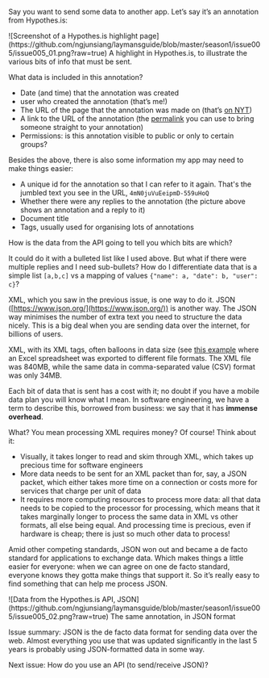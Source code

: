 Say you want to send some data to another app. Let’s say it’s an annotation from Hypothes.is:

<span align="center">
![Screenshot of a Hypothes.is highlight page](https://github.com/ngjunsiang/laymansguide/blob/master/season1/issue005/issue005_01.png?raw=true)
A highlight in Hypothes.is, to illustrate the<br/>
various bits of info that must be sent. 
</span>

What data is included in this annotation?

- Date (and time) that the annotation was created
- user who created the annotation (that’s me!)
- The URL of the page that the annotation was made on (that’s [on NYT](https://www.nytimes.com/2017/10/18/magazine/when-the-revolution-came-for-amy-cuddy.html))
- A link to the URL of the annotation (the [permalink](https://hypothes.is/a/4mN0juVuEeipmD-559uHoQ) you can use to bring someone straight to your annotation)
- Permissions: is this annotation visible to public or only to certain groups?

Besides the above, there is also some information my app may need to make things easier:
- A unique id for the annotation so that I can refer to it again. That's the jumbled text you see in the URL, `4mN0juVuEeipmD-559uHoQ`
- Whether there were any replies to the annotation (the picture above shows an annotation and a reply to it)
- Document title
- Tags, usually used for organising lots of annotations

How is the data from the API going to tell you which bits are which?

It could do it with a bulleted list like I used above. But what if there were multiple replies and I need sub-bullets? How do I differentiate data that is a simple list `[a,b,c]` vs a mapping of values `{"name": a, "date": b, "user": c}`?

XML, which you saw in the previous issue, is one way to do it. JSON ([https://www.json.org/](https://www.json.org/)) is another way. The JSON way minimises the number of extra text you need to structure the data nicely. This is a big deal when you are sending data over the internet, for billions of users.

XML, with its XML tags, often balloons in data size (see [this example](https://www.xml.com/pub/a/2004/12/15/deviant.html) where an Excel spreadsheet was exported to different file formats. The XML file was 840MB, while the same data in comma-separated value (CSV) format was only 34MB.

Each bit of data that is sent has a cost with it; no doubt if you have a mobile data plan you will know what I mean. In software engineering, we have a term to describe this, borrowed from business: we say that it has **immense overhead**.

What? You mean processing XML requires money? Of course! Think about it:
- Visually, it takes longer to read and skim through XML, which takes up precious time for software engineers
- More data needs to be sent for an XML packet than for, say, a JSON packet, which either takes more time on a connection or costs more for services that charge per unit of data
- It requires more computing resources to process more data: all that data needs to be copied to the processor for processing, which means that it takes marginally longer to process the same data in XML vs other formats, all else being equal. And processing time is precious, even if hardware is cheap; there is just so much other data to process!

Amid other competing standards, JSON won out and became a de facto standard for applications to exchange data. Which makes things a little easier for everyone: when we can agree on one de facto standard, everyone knows they gotta make things that support it. So it’s really easy to find something that can help me process JSON.

<span align="center">
![Data from the Hypothes.is API, JSON](https://github.com/ngjunsiang/laymansguide/blob/master/season1/issue005/issue005_02.png?raw=true)
The same annotation, in JSON format
</span>

Issue summary: JSON is the de facto data format for sending data over the web. Almost everything you use that was updated significantly in the last 5 years is probably using JSON-formatted data in some way.

Next issue: How do you use an API (to send/receive JSON)?
